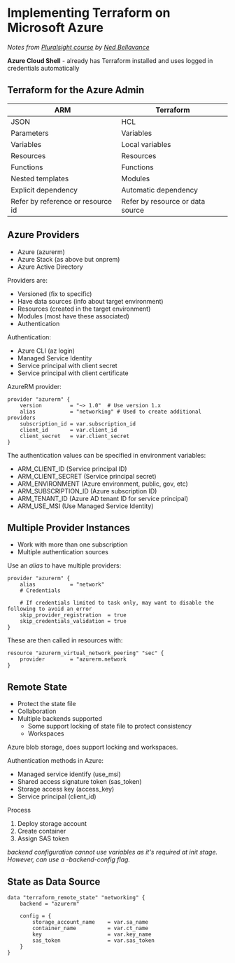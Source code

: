 # Implementing Terraform on Microsoft Azure

*Notes from [Pluralsight course](https://www.pluralsight.com/courses/implementing-terraform-microsoft-azure) by [Ned Bellavance](https://twitter.com/Ned1313)*

**Azure Cloud Shell** - already has Terraform installed and uses logged in credentials automatically

## Terraform for the Azure Admin

| ARM                               | Terraform                        |
| --------------------------------- | -------------------------------- |
| JSON                              | HCL                              |
| Parameters                        | Variables                        |
| Variables                         | Local variables                  |
| Resources                         | Resources                        |
| Functions                         | Functions                        |
| Nested templates                  | Modules                          |
| Explicit dependency               | Automatic dependency             |
| Refer by reference or resource id | Refer by resource or data source |

## Azure Providers

- Azure (azurerm)
- Azure Stack (as above but onprem)
- Azure Active Directory

Providers are:

- Versioned (fix to specific)
- Have data sources (info about target environment)
- Resources (created in the target environment)
- Modules (most have these associated)
- Authentication 

Authentication:

- Azure CLI (az login)
- Managed Service Identity
- Service principal with client secret
- Service principal with client certificate

AzureRM provider:

```hcl
provider "azurerm" {
	version			= "~> 1.0"	# Use version 1.x
	alias			= "networking" # Used to create additional providers
	subscription_id	= var.subscription_id
	client_id		= var.client_id
	client_secret	= var.client_secret
}
```

The authentication values can be specified in environment variables:

- ARM_CLIENT_ID (Service principal ID)
- ARM_CLIENT_SECRET (Service principal secret)
- ARM_ENVIRONMENT (Azure environment, public, gov, etc)
- ARM_SUBSCRIPTION_ID (Azure subscription ID)
- ARM_TENANT_ID (Azure AD tenant ID for service principal)
- ARM_USE_MSI (Use Managed Service Identity)



## Multiple Provider Instances

- Work with more than one subscription
- Multiple authentication sources

Use an *alias* to have multiple providers:
```hcl
provider "azurerm" {
	alias			= "network"
	# Credentials

	# If credentials limited to task only, may want to disable the following to avoid an error
	skip_provider_registration 	= true
	skip_credentials_validation = true
}
```

These are then called in resources with:
```hcl
resource "azurerm_virtual_network_peering" "sec" {
	provider		= "azurerm.network 
}
```

## Remote State

- Protect the state file
- Collaboration
- Multiple backends supported
  - Some support locking of state file to protect consistency
  - Workspaces

Azure blob storage, does support locking and workspaces.

Authentication methods in Azure:

- Managed service identify (use_msi)
- Shared access signature token (sas_token)
- Storage access key (access_key)
- Service principal (client_id)

Process

1. Deploy storage account
2. Create container
3. Assign SAS token

*backend configuration cannot use variables as it's required at init stage.  However, can use a -backend-config flag.*

## State as Data Source

```hcl
data "terraform_remote_state" "networking" {
	backend = "azurerm"

	config = {
		storage_account_name 	= var.sa_name
		container_name			= var.ct_name
		key						= var.key_name
		sas_token				= var.sas_token
	}
}
```